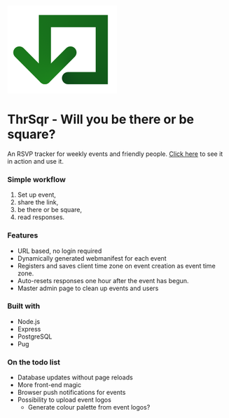 ![ThrSqr logo](./public/images/thrsqrlogo.png)

# ThrSqr - Will you be there or be square?
An RSVP tracker for weekly events and friendly people.
[Click here](https://thrsqr.herokuapp.com) to see it in action and use it.

### Simple workflow

1. Set up event, 
2. share the link,
3. be there or be square, 
4. read responses. 

### Features

* URL based, no login required
* Dynamically generated webmanifest for each event
* Registers and saves client time zone on event creation as event time zone.
* Auto-resets responses one hour after the event has begun.
* Master admin page to clean up events and users

### Built with

* Node.js
* Express
* PostgreSQL
* Pug
 
### On the todo list

* Database updates without page reloads
* More front-end magic
* Browser push notifications for events
* Possibility to upload event logos
  * Generate colour palette from event logos?

